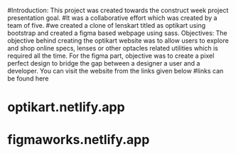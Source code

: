 #Introduction: This project was created towards the construct week project presentation goal.
#It was a collaborative effort which was created by a team of five. 
#we created a clone of lenskart titled as optikart using bootstrap and created a figma based webpage using sass.
Objectives:
The objective behind creating the optikart website was to allow users to explore and shop online specs, lenses or other optacles related utilities which 
is required all the time.
For the figma part, objective was to create a pixel perfect design to bridge the gap between a designer a user and a developer.
You can visit the website from the links given below
#links can be found here 
# optikart.netlify.app
# figmaworks.netlify.app



